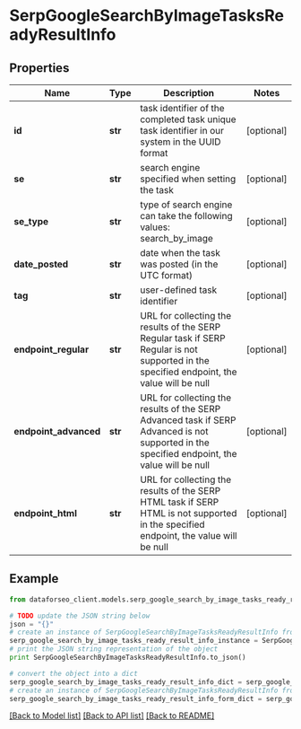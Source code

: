# SerpGoogleSearchByImageTasksReadyResultInfo


## Properties

Name | Type | Description | Notes
------------ | ------------- | ------------- | -------------
**id** | **str** | task identifier of the completed task unique task identifier in our system in the UUID format | [optional] 
**se** | **str** | search engine specified when setting the task | [optional] 
**se_type** | **str** | type of search engine can take the following values: search_by_image | [optional] 
**date_posted** | **str** | date when the task was posted (in the UTC format) | [optional] 
**tag** | **str** | user-defined task identifier | [optional] 
**endpoint_regular** | **str** | URL for collecting the results of the SERP Regular task if SERP Regular is not supported in the specified endpoint, the value will be null | [optional] 
**endpoint_advanced** | **str** | URL for collecting the results of the SERP Advanced task if SERP Advanced is not supported in the specified endpoint, the value will be null | [optional] 
**endpoint_html** | **str** | URL for collecting the results of the SERP HTML task if SERP HTML is not supported in the specified endpoint, the value will be null | [optional] 

## Example

```python
from dataforseo_client.models.serp_google_search_by_image_tasks_ready_result_info import SerpGoogleSearchByImageTasksReadyResultInfo

# TODO update the JSON string below
json = "{}"
# create an instance of SerpGoogleSearchByImageTasksReadyResultInfo from a JSON string
serp_google_search_by_image_tasks_ready_result_info_instance = SerpGoogleSearchByImageTasksReadyResultInfo.from_json(json)
# print the JSON string representation of the object
print SerpGoogleSearchByImageTasksReadyResultInfo.to_json()

# convert the object into a dict
serp_google_search_by_image_tasks_ready_result_info_dict = serp_google_search_by_image_tasks_ready_result_info_instance.to_dict()
# create an instance of SerpGoogleSearchByImageTasksReadyResultInfo from a dict
serp_google_search_by_image_tasks_ready_result_info_form_dict = serp_google_search_by_image_tasks_ready_result_info.from_dict(serp_google_search_by_image_tasks_ready_result_info_dict)
```
[[Back to Model list]](../README.md#documentation-for-models) [[Back to API list]](../README.md#documentation-for-api-endpoints) [[Back to README]](../README.md)


